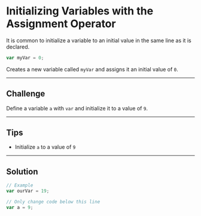 # Initializing Variables with the Assignment Operator

It is common to initialize a variable to an initial value in the same line as it is declared.

```js
var myVar = 0;
```

Creates a new variable called `myVar` and assigns it an initial value of `0`.

---

## Challenge

Define a variable `a` with `var` and initialize it to a value of `9`.

---

## Tips

- Initialize `a` to a value of `9`

---

## Solution

```js
// Example
var ourVar = 19;

// Only change code below this line
var a = 9;
```